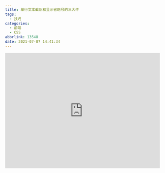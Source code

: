 ```yaml
---
title: 单行文本截断和显示省略号的三大件
tags:
  - 技巧
categories:
  - 前端
  - CSS
abbrlink: 13548
date: 2021-07-07 14:41:34
---
```


<iframe height="375" style="width: 100%;" scrolling="no" title="单行文本省略号" src="https://codepen.io/JingW/embed/abVBMaX?default-tab=css%2Cresult" frameborder="no" loading="lazy" allowtransparency="true" allowfullscreen="true">
  See the Pen <a href="https://codepen.io/JingW/pen/abVBMaX">
  单行文本省略号</a> by JingW (<a href="https://codepen.io/JingW">@JingW</a>)
  on <a href="https://codepen.io">CodePen</a>.
</iframe>